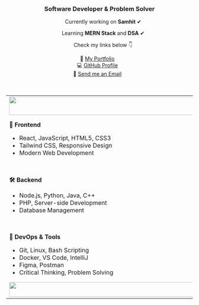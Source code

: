 
<div align="center">
  <h3>Software Developer & Problem Solver</h3>
  <p>&nbsp;&nbsp;&nbsp;&nbsp;&nbsp;Currently working on <strong>Samhit</strong>&nbsp;✔</p>
  <p>&nbsp;&nbsp;&nbsp;&nbsp;&nbsp;Learning <strong>MERN Stack</strong> and <strong>DSA</strong>&nbsp;✔</p>
  <p>&nbsp;&nbsp;&nbsp;&nbsp;&nbsp;Check my links below&nbsp;👇</p>
  📌 <a href="https://adityaaishwarya.vercel.app">My Portfolio</a>&nbsp;&nbsp;&nbsp;<br />
  💻 <a href="https://github.com/Aditya1286">GitHub Profile</a>&nbsp;&nbsp;&nbsp;<br/>
  📧 <a href="mailto:aishwaryaaditya2@gmail.com">Send me an Email</a>&nbsp;&nbsp;&nbsp;<br />
  
</div><br /><br />
<table>
  <td>
    <img src="https://i.ibb.co/qB2dNN7/blank.png" style="width: 675px; height:50px;" />
    <p><strong>🎨 Frontend</strong></p>
    <ul>
      <li>React, JavaScript, HTML5, CSS3</li>
      <li>Tailwind CSS, Responsive Design</li>
      <li>Modern Web Development</li>
    </ul>
    <br /><p><strong>🛠 Backend</strong></p>
    <ul>
      <li>Node.js, Python, Java, C++</li>
      <li>PHP, Server-side Development</li>
      <li>Database Management</li>
    </ul>
    <br /><p><strong>📁 DevOps & Tools</strong></p>
    <ul>
      <li>Git, Linux, Bash Scripting</li>
      <li>Docker, VS Code, IntelliJ</li>
      <li>Figma, Postman</li>
      <li>Critical Thinking, Problem Solving</li>
    </ul>
    <img src="https://i.ibb.co/qB2dNN7/blank.png" style="width: 675px; height:40px" />
  </td>
  <td>
    <img src="https://api.imghippo.com/files/jlkq5880CS.png" alt="image" border="0"/>
  </td>
</table>

